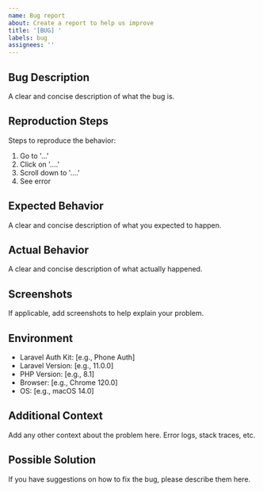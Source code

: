 ```yaml
---
name: Bug report
about: Create a report to help us improve
title: '[BUG] '
labels: bug
assignees: ''
---
```


## Bug Description
A clear and concise description of what the bug is.

## Reproduction Steps
Steps to reproduce the behavior:
1. Go to '...'
2. Click on '....'
3. Scroll down to '....'
4. See error

## Expected Behavior
A clear and concise description of what you expected to happen.

## Actual Behavior
A clear and concise description of what actually happened.

## Screenshots
If applicable, add screenshots to help explain your problem.

## Environment
- Laravel Auth Kit: [e.g., Phone Auth]
- Laravel Version: [e.g., 11.0.0]
- PHP Version: [e.g., 8.1]
- Browser: [e.g., Chrome 120.0]
- OS: [e.g., macOS 14.0]

## Additional Context
Add any other context about the problem here. Error logs, stack traces, etc.

## Possible Solution
If you have suggestions on how to fix the bug, please describe them here.
